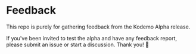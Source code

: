 # Feedback
This repo is purely for gathering feedback from the Kodemo Alpha release.

If you've been invited to test the alpha and have any feedback report, please submit an issue or start a discussion. Thank you! 🙌
